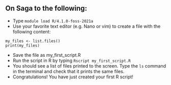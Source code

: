 ## On Saga to the following:
- Type `module load R/4.1.0-foss-2021a`
- Use your favorite text editor (e.g. Nano or vim) to create a file with the following content:
```{r}
my_files <- list.files()
print(my_files)
```
- Save the file as my_first_script.R
- Run the script in R by typing `Rscript my_first_script.R`
- You should see a list of files printed to the screen. Type the `ls` command in the terminal and check that it prints the same files.
- Congratulations! You have just created your first R script!
